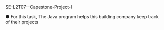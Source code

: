 
SE-L2T07--Capestone-Project-I

 ● For this task, The Java program helps this building company keep track of their projects


